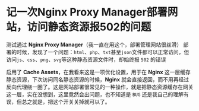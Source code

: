 # 记一次Nginx Proxy Manager部署网站，访问静态资源报502的问题

测试通过 **Nginx Proxy Manager**（我一直在用这个，部署管理网站很丝滑） 部署的时候，发现了一个问题：`html`、`php`、`txt`甚至`json`文件都可以正常访问，但访问`js`、`css`、`png`、`svg`等这种静态资源文件时，却始终报 `502` 的错误

启用了 **Cache Assets**，在我看来这是一项优化设置，用于在 **Nginx** 这一层缓存静态资源，下次访问同名静态资源的时候，**Nginx** 就会直接返回，而不用再经过反向代理绕一圈了。这是网站部署很常见的一种操作，就是把静态资源缓存在网关这一层，实在没想到，这里竟然会出问题，也不知道是 `BUG` 还是我自己的理解有误，但总之就是，把这个开关关掉就可以了。